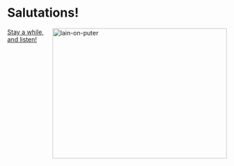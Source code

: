 <h1>Salutations!</h1>

<img align="right" src="https://media.tenor.com/-DHKgs-Gp20AAAAC/lain-iwakura-lain.gif" alt="lain-on-puter" height="300" width="400"/>

<a href="https://www.youtube.com/watch?v=7HfmB4r2Fco">Stay a while, and listen!</a>
